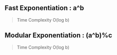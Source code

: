 ## Fast Exponentiation : a^b
> Time Complexity O(log b)

## Modular Exponentiation : (a^b)%c
>Time Complexity O(log b)